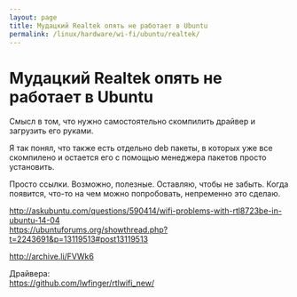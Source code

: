 ```yaml
---
layout: page
title: Мудацкий Realtek опять не работает в Ubuntu
permalink: /linux/hardware/wi-fi/ubuntu/realtek/
---
```


# Мудацкий Realtek опять не работает в Ubuntu


Смысл в том, что нужно самостоятельно скомпилить драйвер и загрузить его руками.

Я так понял, что также есть отдельно deb пакеты, в которых уже все скомпилено и остается его с помощью менеджера пакетов просто установить.


Просто ссылки. Возможно, полезные. Оставляю, чтобы не забыть. Когда появится, что-то на чем можно попробовать, непременно это сделаю.


http://askubuntu.com/questions/590414/wifi-problems-with-rtl8723be-in-ubuntu-14-04  
https://ubuntuforums.org/showthread.php?t=2243691&p=13119513#post13119513  

http://archive.li/FVWk6


Драйвера:  
https://github.com/lwfinger/rtlwifi_new/
